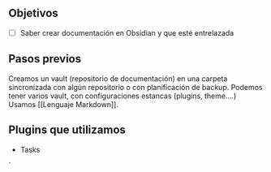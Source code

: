 ## Objetivos

- [ ] Saber crear documentación en Obsidian y que esté entrelazada 

## Pasos previos

Creamos un vault (repositorio de documentación) en una carpeta sincronizada con algún repositorio o con planificación de backup.
Podemos tener varios vault, con configuraciones estancas (plugins,  theme....)
Usamos [[Lenguaje Markdown]].


## Plugins que utilizamos
- Tasks


`

